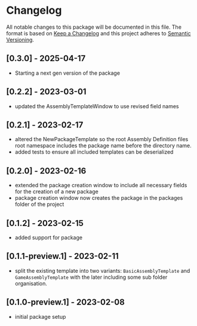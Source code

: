 # Changelog
All notable changes to this package will be documented in this file.
The format is based on [Keep a Changelog](http://keepachangelog.com/en/1.0.0/) and this project adheres to [Semantic Versioning](http://semver.org/spec/v2.0.0.html).

## [0.3.0] - 2025-04-17
- Starting a next gen version of the package

## [0.2.2] - 2023-03-01
- updated the AssemblyTemplateWindow to use revised field names

## [0.2.1] - 2023-02-17
- altered the NewPackageTemplate so the root Assembly Definition files root namespace includes the package name before the directory name.
- added tests to ensure all included templates can be deserialized

## [0.2.0] - 2023-02-16
- extended the package creation window to include all necessary fields for the creation of a new package
- package creation window now creates the package in the packages folder of the project

## [0.1.2] - 2023-02-15
- added support for package

## [0.1.1-preview.1] - 2023-02-11
- split the existing template into two variants: `BasicAssemblyTemplate` and `GameAssemblyTemplate` with the later including some sub folder organisation.

## [0.1.0-preview.1] - 2023-02-08
- initial package setup